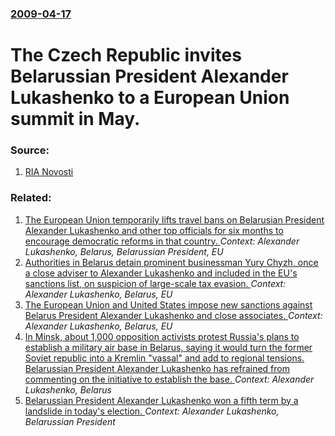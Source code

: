 ### [2009-04-17](/news/2009/04/17/index.md)

#  The Czech Republic invites Belarussian President Alexander Lukashenko to a European Union summit in May. 




### Source:

1. [RIA Novosti](http://en.rian.ru/world/20090417/121185810.html)

### Related:

1. [ The European Union temporarily lifts travel bans on Belarusian President Alexander Lukashenko and other top officials for six months to encourage democratic reforms in that country. ](/news/2008/10/13/the-european-union-temporarily-lifts-travel-bans-on-belarusian-president-alexander-lukashenko-and-other-top-officials-for-six-months-to-enc.md) _Context: Alexander Lukashenko, Belarus, Belarussian President, EU_
2. [Authorities in Belarus detain prominent businessman Yury Chyzh, once a close adviser to Alexander Lukashenko and included in the EU's sanctions list, on suspicion of large-scale tax evasion. ](/news/2016/03/13/authorities-in-belarus-detain-prominent-businessman-yury-chyzh-once-a-close-adviser-to-alexander-lukashenko-and-included-in-the-eu-s-sancti.md) _Context: Alexander Lukashenko, Belarus, EU_
3. [The European Union and United States impose new sanctions against Belarus President Alexander Lukashenko and close associates. ](/news/2011/01/31/the-european-union-and-united-states-impose-new-sanctions-against-belarus-president-alexander-lukashenko-and-close-associates.md) _Context: Alexander Lukashenko, Belarus, EU_
4. [In Minsk, about 1,000 opposition activists protest Russia's plans to establish a military air base in Belarus, saying it would turn the former Soviet republic into a Kremlin "vassal" and add to regional tensions. Belarussian President Alexander Lukashenko has refrained from commenting on the initiative to establish the base. ](/news/2015/10/4/in-minsk-about-1-000-opposition-activists-protest-russia-s-plans-to-establish-a-military-air-base-in-belarus-saying-it-would-turn-the-form.md) _Context: Alexander Lukashenko, Belarus_
5. [Belarussian President Alexander Lukashenko won a fifth term by a landslide in today's election. ](/news/2015/10/11/belarussian-president-alexander-lukashenko-won-a-fifth-term-by-a-landslide-in-today-s-election.md) _Context: Alexander Lukashenko, Belarussian President_
